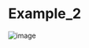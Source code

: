 


# Example_2

![image](https://github.com/MyNameIsVoo/Unity_Dots_Project/assets/95473945/182c3c0f-405c-4f52-8e03-9e47db1eb7a7)
